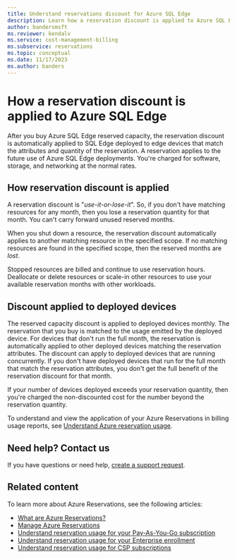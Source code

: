 ```yaml
---
title: Understand reservations discount for Azure SQL Edge
description: Learn how a reservation discount is applied to Azure SQL Edge.
author: bandersmsft
ms.reviewer: kendalv
ms.service: cost-management-billing
ms.subservice: reservations
ms.topic: conceptual
ms.date: 11/17/2023
ms.author: banders
---
```


# How a reservation discount is applied to Azure SQL Edge

After you buy Azure SQL Edge reserved capacity, the reservation discount is automatically applied to SQL Edge deployed to edge devices that match the attributes and quantity of the reservation. A reservation applies to the future use of Azure SQL Edge deployments. You're charged for software, storage, and networking at the normal rates.

## How reservation discount is applied

A reservation discount is "_use-it-or-lose-it_". So, if you don't have matching resources for any month, then you lose a reservation quantity for that month. You can't carry forward unused reserved months.

When you shut down a resource, the reservation discount automatically applies to another matching resource in the specified scope. If no matching resources are found in the specified scope, then the reserved months are _lost_.

Stopped resources are billed and continue to use reservation hours. Deallocate or delete resources or scale-in other resources to use your available reservation months with other workloads.

## Discount applied to deployed devices

The reserved capacity discount is applied to deployed devices monthly. The reservation that you buy is matched to the usage emitted by the deployed device. For devices that don't run the full month, the reservation is automatically applied to other deployed devices matching the reservation attributes. The discount can apply to deployed devices that are running concurrently. If you don't have deployed devices that run for the full month that match the reservation attributes, you don't get the full benefit of the reservation discount for that month.

If your number of devices deployed exceeds your reservation quantity, then you're charged the non-discounted cost for the number beyond the reservation quantity.

To understand and view the application of your Azure Reservations in billing usage reports, see [Understand Azure reservation usage](understand-reserved-instance-usage-ea.md).

## Need help? Contact us

If you have questions or need help, [create a support request](https://go.microsoft.com/fwlink/?linkid=2083458).

## Related content

To learn more about Azure Reservations, see the following articles:

- [What are Azure Reservations?](save-compute-costs-reservations.md)
- [Manage Azure Reservations](manage-reserved-vm-instance.md)
- [Understand reservation usage for your Pay-As-You-Go subscription](understand-reserved-instance-usage.md)
- [Understand reservation usage for your Enterprise enrollment](understand-reserved-instance-usage-ea.md)
- [Understand reservation usage for CSP subscriptions](/partner-center/azure-reservations)